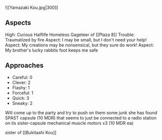 ![[Yamazaki Kou.jpg|300]]

## Aspects 
High: Curious Halflife Homeless Gageteer of [[Plaza 8]]
Trouble: Traumatized by fire
Aspect: I may be small, but I don't need your help!
Aspect: My creations may be nonsensical, but they sure do work!
Aspect: My brother's lucky rabbits foot keeps me safe
## Approaches
- Careful: 0
- Clever: 2
- Flashy: 1
- Forceful: 1
- Quick: 3
- Sneaky: 2

Will come up to the party and try to push on them some junk she has found
SPAST capsule (10 MDR) that seems to just be connected to a radio station on its sister-capsule
mechanical muscle motors x3 (10 MDR ea)

sister of [[Bukitashi Kou]]
